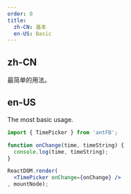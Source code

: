 ```yaml
---
order: 0
title: 
  zh-CN: 基本
  en-US: Basic
---
```


## zh-CN

最简单的用法。

## en-US  

The most basic usage. 

````jsx
import { TimePicker } from 'antFB';

function onChange(time, timeString) {
  console.log(time, timeString);
}

ReactDOM.render(
  <TimePicker onChange={onChange} />
, mountNode);
````
